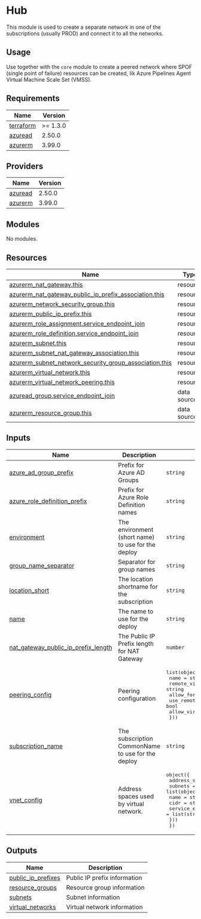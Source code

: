 # Hub

This module is used to create a separate network in one of the subscriptions (usually PROD) and connect it to all the networks.

## Usage

Use together with the `core` module to create a peered network where SPOF (single point of failure) resources can be created, lik Azure Pipelines Agent Virtual Machine Scale Set (VMSS).

## Requirements

| Name | Version |
|------|---------|
| <a name="requirement_terraform"></a> [terraform](#requirement\_terraform) | >= 1.3.0 |
| <a name="requirement_azuread"></a> [azuread](#requirement\_azuread) | 2.50.0 |
| <a name="requirement_azurerm"></a> [azurerm](#requirement\_azurerm) | 3.99.0 |

## Providers

| Name | Version |
|------|---------|
| <a name="provider_azuread"></a> [azuread](#provider\_azuread) | 2.50.0 |
| <a name="provider_azurerm"></a> [azurerm](#provider\_azurerm) | 3.99.0 |

## Modules

No modules.

## Resources

| Name | Type |
|------|------|
| [azurerm_nat_gateway.this](https://registry.terraform.io/providers/hashicorp/azurerm/3.99.0/docs/resources/nat_gateway) | resource |
| [azurerm_nat_gateway_public_ip_prefix_association.this](https://registry.terraform.io/providers/hashicorp/azurerm/3.99.0/docs/resources/nat_gateway_public_ip_prefix_association) | resource |
| [azurerm_network_security_group.this](https://registry.terraform.io/providers/hashicorp/azurerm/3.99.0/docs/resources/network_security_group) | resource |
| [azurerm_public_ip_prefix.this](https://registry.terraform.io/providers/hashicorp/azurerm/3.99.0/docs/resources/public_ip_prefix) | resource |
| [azurerm_role_assignment.service_endpoint_join](https://registry.terraform.io/providers/hashicorp/azurerm/3.99.0/docs/resources/role_assignment) | resource |
| [azurerm_role_definition.service_endpoint_join](https://registry.terraform.io/providers/hashicorp/azurerm/3.99.0/docs/resources/role_definition) | resource |
| [azurerm_subnet.this](https://registry.terraform.io/providers/hashicorp/azurerm/3.99.0/docs/resources/subnet) | resource |
| [azurerm_subnet_nat_gateway_association.this](https://registry.terraform.io/providers/hashicorp/azurerm/3.99.0/docs/resources/subnet_nat_gateway_association) | resource |
| [azurerm_subnet_network_security_group_association.this](https://registry.terraform.io/providers/hashicorp/azurerm/3.99.0/docs/resources/subnet_network_security_group_association) | resource |
| [azurerm_virtual_network.this](https://registry.terraform.io/providers/hashicorp/azurerm/3.99.0/docs/resources/virtual_network) | resource |
| [azurerm_virtual_network_peering.this](https://registry.terraform.io/providers/hashicorp/azurerm/3.99.0/docs/resources/virtual_network_peering) | resource |
| [azuread_group.service_endpoint_join](https://registry.terraform.io/providers/hashicorp/azuread/2.50.0/docs/data-sources/group) | data source |
| [azurerm_resource_group.this](https://registry.terraform.io/providers/hashicorp/azurerm/3.99.0/docs/data-sources/resource_group) | data source |

## Inputs

| Name | Description | Type | Default | Required |
|------|-------------|------|---------|:--------:|
| <a name="input_azure_ad_group_prefix"></a> [azure\_ad\_group\_prefix](#input\_azure\_ad\_group\_prefix) | Prefix for Azure AD Groups | `string` | `"az"` | no |
| <a name="input_azure_role_definition_prefix"></a> [azure\_role\_definition\_prefix](#input\_azure\_role\_definition\_prefix) | Prefix for Azure Role Definition names | `string` | `"role"` | no |
| <a name="input_environment"></a> [environment](#input\_environment) | The environment (short name) to use for the deploy | `string` | n/a | yes |
| <a name="input_group_name_separator"></a> [group\_name\_separator](#input\_group\_name\_separator) | Separator for group names | `string` | `"-"` | no |
| <a name="input_location_short"></a> [location\_short](#input\_location\_short) | The location shortname for the subscription | `string` | n/a | yes |
| <a name="input_name"></a> [name](#input\_name) | The name to use for the deploy | `string` | n/a | yes |
| <a name="input_nat_gateway_public_ip_prefix_length"></a> [nat\_gateway\_public\_ip\_prefix\_length](#input\_nat\_gateway\_public\_ip\_prefix\_length) | The Public IP Prefix length for NAT Gateway | `number` | `31` | no |
| <a name="input_peering_config"></a> [peering\_config](#input\_peering\_config) | Peering configuration | <pre>list(object({<br>    name                         = string<br>    remote_virtual_network_id    = string<br>    allow_forwarded_traffic      = bool<br>    use_remote_gateways          = bool<br>    allow_virtual_network_access = bool<br>  }))</pre> | `[]` | no |
| <a name="input_subscription_name"></a> [subscription\_name](#input\_subscription\_name) | The subscription CommonName to use for the deploy | `string` | n/a | yes |
| <a name="input_vnet_config"></a> [vnet\_config](#input\_vnet\_config) | Address spaces used by virtual network. | <pre>object({<br>    address_space = list(string)<br>    subnets = list(object({<br>      name              = string<br>      cidr              = string<br>      service_endpoints = list(string)<br>    }))<br>  })</pre> | n/a | yes |

## Outputs

| Name | Description |
|------|-------------|
| <a name="output_public_ip_prefixes"></a> [public\_ip\_prefixes](#output\_public\_ip\_prefixes) | Public IP prefix information |
| <a name="output_resource_groups"></a> [resource\_groups](#output\_resource\_groups) | Resource group information |
| <a name="output_subnets"></a> [subnets](#output\_subnets) | Subnet information |
| <a name="output_virtual_networks"></a> [virtual\_networks](#output\_virtual\_networks) | Virtual network information |
